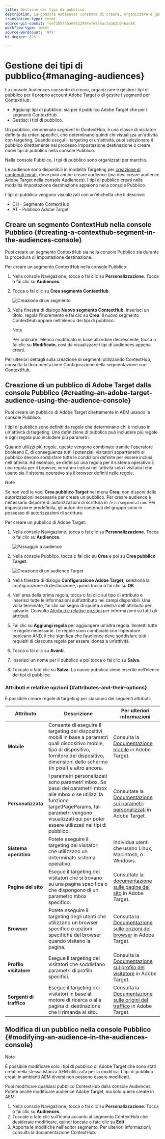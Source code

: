 ```yaml
---
title: Gestione dei tipi di pubblico
description: La console Audiences consente di creare, organizzare e gestire i tipi di pubblico per il proprio account Adobe Target  o di gestire i segmenti per ContextHub
translation-type: tm+mt
source-git-commit: fee73b5f5ba69422494efe554ac5aa62c046ad86
workflow-type: tm+mt
source-wordcount: '975'
ht-degree: 62%

---
```



# Gestione dei tipi di pubblico{#managing-audiences}

La console Audiences consente di creare, organizzare e gestire i tipi di pubblico per il proprio account Adobe Target  o di gestire i segmenti per ContextHub:

* Aggiungi tipi di pubblico: sia per il pubblico Adobe Target che per i segmenti ContextHub.
* Gestisci i tipi di pubblico.

Un pubblico, denominato *segment* in ContextHub, è una classe di visitatori definita da criteri specifici, che determinano quindi chi visualizza un&#39;attività con targeting. Quando esegui il targeting di un&#39;attività, puoi selezionare il pubblico direttamente nel processo Impostazione destinazione o creare nuovi tipi di pubblico nella console Pubblico.

Nella console Pubblico, i tipi di pubblico sono organizzati per marchio.

Le audience sono disponibili in modalità Targeting per [creazione di contenuti mirati](/help/sites-cloud/authoring/personalization/targeted-content.md), dove puoi anche creare audience (ma devi creare  audience Adobe Target nella console Audiences). I tipi di pubblico creati nella modalità Impostazione destinazione appaiono nella console Pubblico.

I tipi di pubblico vengono visualizzati con un’etichetta che li descrive:

* CH - Segmento ContextHub
* AT - Pubblico Adobe Target

## Creare un segmento ContextHub nella console Pubblico {#creating-a-contexthub-segment-in-the-audiences-console}

Puoi creare un segmento ContextHub sia nella console Pubblico sia durante la procedura di Impostazione destinazione.

Per creare un segmento ContextHub nella console Pubblico:

1. Nella console Navigazione, tocca o fai clic su **Personalizzazione**. Tocca o fai clic su **Audiences**.
1. Tocca o fai clic su **Crea segmento ContextHub**.

   ![Creazione di un segmento](/help/sites-cloud/authoring/assets/audiences-create-segment.png)

1. Nella finestra di dialogo **Nuovo segmento ContextHub**, inserisci un titolo, regola l&#39;incremento e fai clic su **Crea**. Il nuovo segmento ContextHub appare nell&#39;elenco dei tipi di pubblico.

   >[!NOTE]
   >
   >Per ordinare l’elenco modificato in base all’ordine decrescente, tocca o fai clic su **Modificato**, così da visualizzare i tipi di audiences appena creati.

Per ulteriori dettagli sulla creazione di segmenti utilizzando ContextHub, consulta la documentazione Configurazione della segmentazione con ContextHub. <!--For further detail about creating segments using ContextHub, please see the [Configuring Segmentation with ContextHub](/help/sites-administering/segmentation.md) documentation.-->

## Creazione di un pubblico di Adobe Target dalla console Pubblico {#creating-an-adobe-target-audience-using-the-audience-console}

Puoi creare un pubblico di Adobe Target direttamente in AEM usando la console Pubblico.

I tipi di pubblico sono definiti da regole che determinano chi è incluso in un&#39;attività di targeting. Una definizione di pubblico può includere più regole e ogni regola può includere più parametri.

Quando utilizzi più regole, queste vengono combinate tramite l&#39;operatore booleano E, di conseguenza tutti i potenziali visitatori appartenenti al pubblico devono soddisfare tutte le condizioni definite per essere inclusi nell&#39;attività. Ad esempio, se definisci una regola per il sistema operativo E una regola per il browser, verranno inclusi nell&#39;attività solo i visitatori che usano sia il sistema operativo sia il browser definiti nelle regole.

>[!NOTE]
>
>Se non vedi le voci **Crea pubblico Target** nel menu **Crea**, non disponi delle autorizzazioni necessarie per creare un pubblico. Per creare audience è necessario disporre di autorizzazioni di scrittura in `/etc/segmentation`. Per impostazione predefinita, gli autori dei contenuti del gruppo sono in possesso di autorizzazioni di scrittura.

Per creare un pubblico di Adobe Target:

1. Nella console Navigazione, tocca o fai clic su **Personalizzazione**. Tocca o fai clic su **Audiences**.

   ![Passaggio a audience](/help/sites-cloud/authoring/assets/audiences-navigation.png)

1. Nella console Pubblico, tocca o fai clic su **Crea** e poi su **Crea pubblico Target**.

   ![Creazione di un&#39;audience Target](/help/sites-cloud/authoring/assets/audiences-create-target.png)

1. Nella finestra di dialogo **Configurazione Adobe Target**, seleziona la configurazione di destinazione, quindi tocca o fai clic su **OK**.
1. Nell&#39;area della prima regola, tocca o fai clic sul tipo di attributo e inserisci tutte le informazioni sull&#39;attributo nei campi disponibili. Una volta terminato, fai clic sul segno di spunta a destra dell&#39;attributo per salvarlo. Consulta [Attributi e relative opzioni](#attributes-and-their-options) per informazioni su tutti gli attributi.
1. Fai clic su **Aggiungi regola** per aggiungere un’altra regola. Immetti tutte le regole necessarie. Le regole sono combinate con l’operatore booleano AND, il che significa che l’audience deve soddisfare tutti i requisiti di ciascuna regola per essere idonea a un’attività.
1. Tocca o fai clic su **Avanti**.
1. Inserisci un nome per il pubblico e poi tocca o fai clic su **Salva**.
1. Toccate o fate clic su **Salva**. La nuovo pubblico viene inserito nell’elenco dei tipi di pubblico.

### Attributi e relative opzioni  {#attributes-and-their-options}

È possibile creare regole di targeting per ciascuno dei seguenti attributi:

| **Attributo** | **Descrizione** | **Per ulteriori informazioni** |
|---|---|---|
| **Mobile** | Consente di eseguire il targeting dei dispositivi mobili in base a parametri quali dispositivo mobile, tipo di dispositivo, fornitore del dispositivo, dimensioni dello schermo (in pixel) e altro ancora. | Consulta la [Documentazione mobile](https://docs.adobe.com/content/help/en/target/using/audiences/create-audiences/categories-audiences/mobile.html) in  Adobe Target. |
| **Personalizzata** | I parametri personalizzati sono parametri mbox. Se passi dei parametri mbox alle mbox o se utilizzi la funzione targetPageParams, tali parametri vengono visualizzati qui per poter essere utilizzati nei tipi di pubblico. | Consultate la [Documentazione sui parametri personalizzati](https://docs.adobe.com/content/help/en/target/using/audiences/create-audiences/categories-audiences/custom-parameters.html) in  Adobe Target. |
| **Sistema operativo** | Potete eseguire il targeting dei visitatori che utilizzano un determinato sistema operativo. | Individua utenti che usano Linux, Macintosh, o Windows. |
| **Pagine del sito** | Esegue il targeting dei visitatori che si trovano su una pagina specifica o che dispongono di un parametro mbox specifico. | Consultate la [documentazione sulle pagine del sito](https://docs.adobe.com/content/help/en/target/using/audiences/create-audiences/categories-audiences/site-pages.html) in  Adobe Target. |
| **Browser** | Potete eseguire il targeting degli utenti che utilizzano un browser specifico o opzioni specifiche del browser quando visitano la pagina. | Consulta la [Documentazione sulle opzioni del browser](https://docs.adobe.com/help/en/target/using/audiences/create-audiences/categories-audiences/browser.html) in  Adobe Target. |
| **Profilo visitatore** | Esegue il targeting dei visitatori che soddisfano parametri di profilo specifici. | Consulta la [Documentazione sul profilo del visitatore](https://docs.adobe.com/content/help/en/target/using/audiences/visitor-profiles/visitor-profile.html) in  Adobe Target. |
| **Sorgenti di traffico** | Esegue il targeting dei visitatori in base al motore di ricerca o alla pagina di destinazione che li rimanda al sito. | Consulta la [Documentazione sulle origini del traffico](https://docs.adobe.com/content/help/en/target/using/audiences/create-audiences/categories-audiences/traffic-sources.html) in  Adobe Target. |

## Modifica di un pubblico nella console Pubblico {#modifying-an-audience-in-the-audiences-console}

>[!NOTE]
>
>È possibile modificare solo i tipi di pubblico di Adobe Target che sono stati creati nella stessa istanza AEM utilizzata per la modifica. I tipi di pubblico creati in ambienti AEM diversi non possono essere modificati.

Puoi modificare qualsiasi pubblico ContextHub dalla console Audiences. Potete anche modificare  audience Adobe Target, ma solo quelle create in AEM:

1. Nella console Navigazione, tocca o fai clic su **Personalizzazione**. Tocca o fai clic su **Audiences**.
1. Toccate o fate clic sull&#39;icona accanto al segmento ContextHub che desiderate modificare, quindi toccate o fate clic su **Edit**.
1. Apporta le modifiche nell&#39;editor segmento. Per ulteriori informazioni, consulta la documentazione ContextHub. <!--See the [ContextHub](/help/sites-administering/contexthub-config.md) documentation for more information.-->
